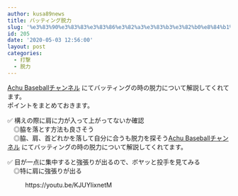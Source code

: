 ```yaml
---
author: kusa89news
title: バッティング脱力
slug: '%e3%83%90%e3%83%83%e3%83%86%e3%82%a3%e3%83%b3%e3%82%b0%e8%84%b1%e5%8a%9b'
id: 205
date: '2020-05-03 12:56:00'
layout: post
categories:
  - 打撃
  - 脱力
---
```


[Achu Baseballチャンネル](https://www.youtube.com/channel/UCqkTcqYRH7v9a_t5CBhavpg) にてバッティングの時の脱力について解説してくれてます。  
ポイントをまとめておきます。

✅ 構えの際に肩に力が入って上がってないか確認  
　◎脇を落とす方法も良さそう  
　◎脇、肩、首どれかを落して自分に合うも脱力を探そう[Achu Baseballチャンネル](https://www.youtube.com/channel/UCqkTcqYRH7v9a_t5CBhavpg) にてバッティングの時の脱力について解説してくれてます。

✅ 目が一点に集中すると強張りが出るので、ボヤッと投手を見てみる  
　◎特に肩に強張りが出る

<figure class="wp-block-embed-youtube wp-block-embed is-type-video is-provider-youtube wp-embed-aspect-16-9 wp-has-aspect-ratio">

<div class="wp-block-embed__wrapper">https://youtu.be/KJUYlixnetM</div>

</figure>